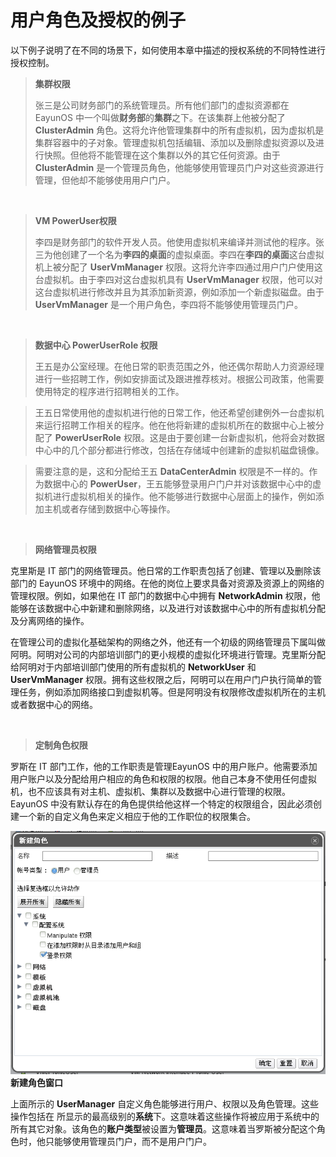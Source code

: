 # 用户角色及授权的例子

以下例子说明了在不同的场景下，如何使用本章中描述的授权系统的不同特性进行授权控制。
> **集群权限**
>
>张三是公司财务部门的系统管理员。所有他们部门的虚拟资源都在 EayunOS
中一个叫做**财务部**的**集群**之下。在该集群上他被分配了 **ClusterAdmin**
角色。这将允许他管理集群中的所有虚拟机，因为虚拟机是集群容器中的子对象。管理虚拟机包括编辑、添加以及删除虚拟资源以及进行快照。但他将不能管理在这个集群以外的其它任何资源。由于
**ClusterAdmin**
是一个管理员角色，他能够使用管理员门户对这些资源进行管理，但他却不能够使用用户门户。

</br>

> **VM PowerUser权限**
>
>李四是财务部门的软件开发人员。他使用虚拟机来编译并测试他的程序。张三为他创建了一个名为**李四的桌面**的虚拟桌面。李四在**李四的桌面**这台虚拟机上被分配了
**UserVmManager**
权限。这将允许李四通过用户门户使用这台虚拟机。由于李四对这台虚拟机具有
**UserVmManager**
权限，他可以对这台虚拟机进行修改并且为其添加新资源，例如添加一个新虚拟磁盘。由于
**UserVmManager** 是一个用户角色，李四将不能够使用管理员门户。

</br>

> **数据中心 PowerUserRole 权限**
>
>王五是办公室经理。在他日常的职责范围之外，他还偶尔帮助人力资源经理进行一些招聘工作，例如安排面试及跟进推荐核对。根据公司政策，他需要使用特定的程序进行招聘相关的工作。

>王五日常使用他的虚拟机进行他的日常工作，他还希望创建例外一台虚拟机来运行招聘工作相关的程序。他在他将新建的虚拟机所在的数据中心上被分配了
**PowerUserRole**
权限。这是由于要创建一台新虚拟机，他将会对数据中心中的几个部分都进行修改，包括在存储域中创建新的虚拟机磁盘镜像。

>需要注意的是，这和分配给王五 **DataCenterAdmin**
权限是不一样的。作为数据中心的
**PowerUser**，王五能够登录用户门户并对该数据中心中的虚拟机进行虚拟机相关的操作。他不能够进行数据中心层面上的操作，例如添加主机或者存储到数据中心等操作。

</br>

> **网络管理员权限**
>
克里斯是 IT
部门的网络管理员。他日常的工作职责包括了创建、管理以及删除该部门的 EayunOS
环境中的网络。在他的岗位上要求具备对资源及资源上的网络的管理权限。例如，如果他在
IT 部门的数据中心中拥有 **NetworkAdmin**
权限，他能够在该数据中心中新建和删除网络，以及进行对该数据中心中的所有虚拟机分配及分离网络的操作。
>
在管理公司的虚拟化基础架构的网络之外，他还有一个初级的网络管理员下属叫做阿明。阿明对公司的内部培训部门的更小规模的虚拟化环境进行管理。克里斯分配给阿明对于内部培训部门使用的所有虚拟机的
**NetworkUser** 和 **UserVmManager**
权限。拥有这些权限之后，阿明可以在用户门户执行简单的管理任务，例如添加网络接口到虚拟机等。但是阿明没有权限修改虚拟机所在的主机或者数据中心的网络。

</br>

> **定制角色权限**
>
罗斯在 IT 部门工作，他的工作职责是管理EayunOS
中的用户账户。他需要添加用户账户以及分配给用户相应的角色和权限的权限。他自己本身不使用任何虚拟机，也不应该具有对主机、虚拟机、集群以及数据中心进行管理的权限。EayunOS
中没有默认存在的角色提供给他这样一个特定的权限组合，因此必须创建一个新的自定义角色来定义相应于他的工作职位的权限集合。
 
![新建角色窗口](../images/New-Manager-Role.png)</br>
**新建角色窗口**

上面所示的 **UserManager**
自定义角色能够进行用户、权限以及角色管理。这些操作包括在 所显示的最高级别的**系统**下。这意味着这些操作将被应用于系统中的所有其它对象。该角色的**账户类型**被设置为**管理员**。这意味着当罗斯被分配这个角色时，他只能够使用管理员门户，而不是用户门户。

